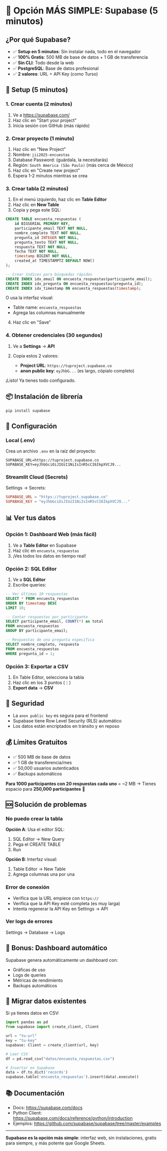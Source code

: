 # 🚀 Opción MÁS SIMPLE: Supabase (5 minutos)

## ¿Por qué Supabase?

- ✅ **Setup en 5 minutos**: Sin instalar nada, todo en el navegador
- ✅ **100% Gratis**: 500 MB de base de datos + 1 GB de transferencia
- ✅ **Sin CLI**: Todo desde la web
- ✅ **PostgreSQL**: Base de datos profesional
- ✅ **2 valores**: URL + API Key (como Turso)

## 🔧 Setup (5 minutos)

### 1. Crear cuenta (2 minutos)

1. Ve a https://supabase.com/
2. Haz clic en "Start your project"
3. Inicia sesión con GitHub (más rápido)

### 2. Crear proyecto (1 minuto)

1. Haz clic en "New Project"
2. Nombre: `jii2025-encuestas`
3. Database Password: (guárdala, la necesitarás)
4. Región: `South America (São Paulo)` (más cerca de México)
5. Haz clic en "Create new project"
6. Espera 1-2 minutos mientras se crea

### 3. Crear tabla (2 minutos)

1. En el menú izquierdo, haz clic en **Table Editor**
2. Haz clic en **New Table**
3. Copia y pega este SQL:

```sql
CREATE TABLE encuesta_respuestas (
    id BIGSERIAL PRIMARY KEY,
    participante_email TEXT NOT NULL,
    nombre_completo TEXT NOT NULL,
    pregunta_id INTEGER NOT NULL,
    pregunta_texto TEXT NOT NULL,
    respuesta TEXT NOT NULL,
    fecha TEXT NOT NULL,
    timestamp BIGINT NOT NULL,
    created_at TIMESTAMPTZ DEFAULT NOW()
);

-- Crear índices para búsquedas rápidas
CREATE INDEX idx_email ON encuesta_respuestas(participante_email);
CREATE INDEX idx_pregunta ON encuesta_respuestas(pregunta_id);
CREATE INDEX idx_timestamp ON encuesta_respuestas(timestamp);
```

O usa la interfaz visual:
- Table name: `encuesta_respuestas`
- Agrega las columnas manualmente

4. Haz clic en "Save"

### 4. Obtener credenciales (30 segundos)

1. Ve a **Settings** → **API**
2. Copia estos 2 valores:

   - **Project URL**: `https://tuproject.supabase.co`
   - **anon public key**: `eyJhbG...` (es largo, cópialo completo)

¡Listo! Ya tienes todo configurado.

## 📦 Instalación de librería

```powershell
pip install supabase
```

## 🔧 Configuración

### Local (.env)

Crea un archivo `.env` en la raíz del proyecto:

```env
SUPABASE_URL=https://tuproject.supabase.co
SUPABASE_KEY=eyJhbGciOiJIUzI1NiIsInR5cCI6IkpXVCJ9...
```

### Streamlit Cloud (Secrets)

Settings → Secrets:

```toml
SUPABASE_URL = "https://tuproject.supabase.co"
SUPABASE_KEY = "eyJhbGciOiJIUzI1NiIsInR5cCI6IkpXVCJ9..."
```

## 📊 Ver tus datos

### Opción 1: Dashboard Web (más fácil)

1. Ve a **Table Editor** en Supabase
2. Haz clic en `encuesta_respuestas`
3. ¡Ves todos los datos en tiempo real!

### Opción 2: SQL Editor

1. Ve a **SQL Editor**
2. Escribe queries:

```sql
-- Ver últimas 10 respuestas
SELECT * FROM encuesta_respuestas 
ORDER BY timestamp DESC 
LIMIT 10;

-- Contar respuestas por participante
SELECT participante_email, COUNT(*) as total
FROM encuesta_respuestas
GROUP BY participante_email;

-- Respuestas de una pregunta específica
SELECT nombre_completo, respuesta
FROM encuesta_respuestas
WHERE pregunta_id = 1;
```

### Opción 3: Exportar a CSV

1. En Table Editor, selecciona la tabla
2. Haz clic en los 3 puntos (⋮)
3. **Export data** → **CSV**

## 🔐 Seguridad

- La `anon public key` es segura para el frontend
- Supabase tiene Row Level Security (RLS) automático
- Los datos están encriptados en tránsito y en reposo

## 💰 Límites Gratuitos

- ✅ 500 MB de base de datos
- ✅ 1 GB de transferencia/mes
- ✅ 50,000 usuarios autenticados
- ✅ Backups automáticos

**Para 1000 participantes con 20 respuestas cada uno** = ~2 MB
→ Tienes espacio para **250,000 participantes** 🚀

## 🆘 Solución de problemas

### No puedo crear la tabla

**Opción A**: Usa el editor SQL:
1. SQL Editor → New Query
2. Pega el CREATE TABLE
3. Run

**Opción B**: Interfaz visual:
1. Table Editor → New Table
2. Agrega columnas una por una

### Error de conexión

- Verifica que la URL empiece con `https://`
- Verifica que la API Key esté completa (es muy larga)
- Intenta regenerar la API Key en Settings → API

### Ver logs de errores

Settings → Database → Logs

## 🎨 Bonus: Dashboard automático

Supabase genera automáticamente un dashboard con:
- Gráficas de uso
- Logs de queries
- Métricas de rendimiento
- Backups automáticos

## 🔄 Migrar datos existentes

Si ya tienes datos en CSV:

```python
import pandas as pd
from supabase import create_client, Client

url = "tu-url"
key = "tu-key"
supabase: Client = create_client(url, key)

# Leer CSV
df = pd.read_csv("datos/encuesta_respuestas.csv")

# Insertar en Supabase
data = df.to_dict('records')
supabase.table('encuesta_respuestas').insert(data).execute()
```

## 📚 Documentación

- Docs: https://supabase.com/docs
- Python Client: https://supabase.com/docs/reference/python/introduction
- Ejemplos: https://github.com/supabase/supabase/tree/master/examples

---

**Supabase es la opción más simple**: interfaz web, sin instalaciones, gratis para siempre, y más potente que Google Sheets.
